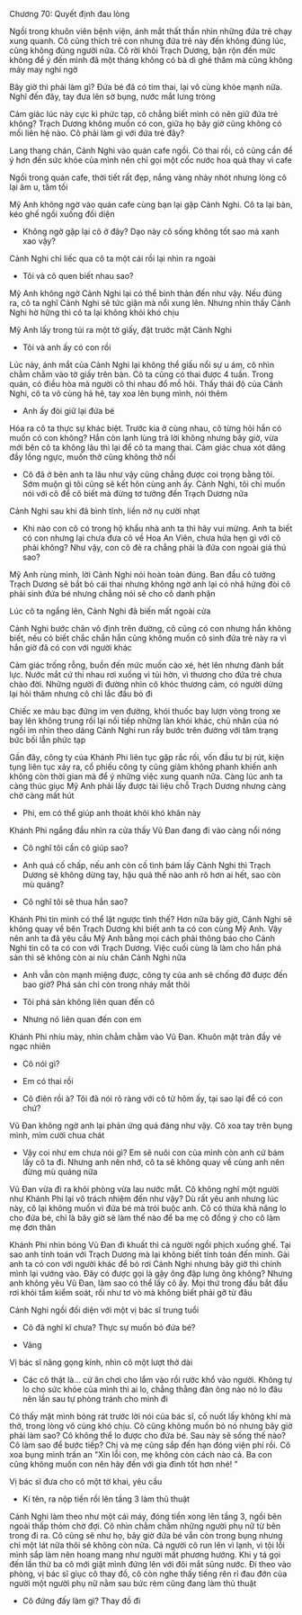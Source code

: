 




Chương 70: Quyết định đau lòng

Ngồi trong khuôn viên bệnh viện, ánh mắt thất thần nhìn những đứa trẻ chạy xung quanh. Cô cũng thích trẻ con nhưng đứa trẻ này đến không đúng lúc, cũng không đúng người nữa. Cô rời khỏi Trạch Dương, bận rộn đến mức không để ý đến mình đã một tháng không có bà dì ghé thăm mà cũng không mảy may nghi ngờ

Bây giờ thì phải làm gì? Đứa bé đã có tim thai, lại vô cùng khỏe mạnh nữa. Nghĩ đến đây, tay đưa lên sờ bụng, nước mắt lưng tròng

Cảm giác lúc này cực kì phức tạp, cô chẳng biết mình có nên giữ đứa trẻ không? Trạch Dương không muốn có con, giữa họ bây giờ cũng không có mối liên hệ nào. Cô phải làm gì với đứa trẻ đây?

Lang thang chán, Cảnh Nghi vào quán cafe ngồi. Có thai rồi, cô cũng cần để ý hơn đến sức khỏe của mình nên chỉ gọi một cốc nước hoa quả thay vì cafe

Ngồi trong quán cafe, thời tiết rất đẹp, nắng vàng nhảy nhót nhưng lòng cô lại âm u, tăm tối

Mỹ Anh không ngờ vào quán cafe cùng bạn lại gặp Cảnh Nghi. Cô ta lại bàn, kéo ghế ngồi xuống đối diện

- Không ngờ gặp lại cô ở đây? Dạo này cô sống không tốt sao mà xanh xao vậy?

Cảnh Nghi chỉ liếc qua cô ta một cái rồi lại nhìn ra ngoài

- Tôi và cô quen biết nhau sao?

Mỹ Anh không ngờ Cảnh Nghi lại có thể bình thản đến như vậy. Nếu đúng ra, cô ta nghĩ Cảnh Nghi sẽ tức giận mà nổi xung lên. Nhưng nhìn thấy Cảnh Nghi hờ hững thì cô ta lại không khỏi khó chịu

Mỹ Anh lấy trong túi ra một tờ giấy, đặt trước mặt Cảnh Nghi

- Tôi và anh ấy có con rồi

Lúc này, ánh mắt của Cảnh Nghi lại không thể giấu nổi sự u ám, cô nhìn chằm chằm vào tờ giấy trên bàn. Cô ta cũng có thai được 4 tuần. Trong quán, có điều hòa mà người cô thi nhau đổ mồ hôi. Thấy thái độ của Cảnh Nghi, cô ta vô cùng hả hê, tay xoa lên bụng mình, nói thêm

- Anh ấy đòi giữ lại đứa bé

Hóa ra cô ta thực sự khác biệt. Trước kia ở cùng nhau, cô từng hỏi hắn có muốn có con không? Hắn còn lạnh lùng trả lời không nhưng bây giờ, vừa mới bên cô ta không lâu thì lại để cô ta mang thai. Cảm giác chua xót dâng đầy lồng ngực, muốn thở cũng không thở nổi

- Cô đã ở bên anh ta lâu như vậy cũng chẳng được coi trọng bằng tôi. Sớm muộn gì tôi cũng sẽ kết hôn cùng anh ấy. Cảnh Nghi, tôi chỉ muốn nói với cô để cô biết mà đừng tơ tưởng đến Trạch Dương nữa

Cảnh Nghi sau khi đã bình tĩnh, liền nở nụ cười nhạt

- Khi nào con cô có trong hộ khẩu nhà anh ta thì hãy vui mừng. Anh ta biết có con nhưng lại chưa đưa cô về Hoa An Viên, chưa hứa hẹn gì với cô phải không? Như vậy, con cô đẻ ra chẳng phải là đứa con ngoài giá thú sao?

Mỹ Anh rùng mình, lời Cảnh Nghi nói hoàn toàn đúng. Ban đầu cô tưởng Trạch Dương sẽ bắt bỏ cái thai nhưng không ngờ anh lại có nhã hứng đòi cô phải sinh đứa bé nhưng chẳng nói sẽ cho cô danh phận

Lúc cô ta ngẩng lên, Cảnh Nghi đã biến mất ngoài cửa

Cảnh Nghi bước chân vô định trên đường, cô cũng có con nhưng hắn không biết, nếu có biết chắc chắn hắn cũng không muốn cô sinh đứa trẻ này ra vì hắn giờ đã có con với người khác

Cảm giác trống rỗng, buồn đến mức muốn cào xé, hét lên nhưng đành bất lực. Nước mắt cứ thi nhau rơi xuống vì tủi hờn, vì thương cho đứa trẻ chưa chào đời. Những người đi đường nhìn cô khóc thương cảm, có người dừng lại hỏi thăm nhưng cô chỉ lắc đầu bỏ đi

Chiếc xe màu bạc đứng im ven đường, khói thuốc bay lượn vòng trong xe bay lên không trung rồi lại nối tiếp những làn khói khác, chủ nhân của nó ngồi im nhìn theo dáng Cảnh Nghi run rẩy bước trên đường với tâm trạng bức bối lẫn phức tạp

Gần đây, công ty của Khánh Phi liên tục gặp rắc rối, vốn đầu tư bị rút, kiện tụng liên tục xảy ra, cổ phiếu công ty cũng giảm không phanh khiến anh không còn thời gian mà để ý những việc xung quanh nữa. Càng lúc anh ta càng thúc giục Mỹ Anh phải lấy được tài liệu chỗ Trạch Dương nhưng càng chờ càng mất hút

- Phi, em có thể giúp anh thoát khỏi khó khăn này

Khánh Phi ngẩng đầu nhìn ra cửa thấy Vũ Đan đang đi vào càng nổi nóng

- Cô nghĩ tôi cần cô giúp sao?

- Anh quá cố chấp, nếu anh còn cố tình bám lấy Cảnh Nghi thì Trạch Dương sẽ không dừng tay, hậu quả thế nào anh rõ hơn ai hết, sao còn mù quáng?

- Cô nghĩ tôi sẽ thua hắn sao?

Khánh Phi tin mình có thể lật ngược tình thế? Hơn nữa bây giờ, Cảnh Nghi sẽ không quay về bên Trạch Dương khi biết anh ta có con cùng Mỹ Anh. Vậy nên anh ta đã yêu cầu Mỹ Anh bằng mọi cách phải thông báo cho Cảnh Nghi tin cô ta có con với Trạch Dương. Việc cuối cùng là làm cho hắn phá sản thì sẽ không còn ai níu chân Cảnh Nghi nữa

- Anh vẫn còn mạnh miệng được, công ty của anh sẽ chống đỡ được đến bao giờ? Phá sản chỉ còn trong nháy mắt thôi

- Tôi phá sản không liên quan đến cô

- Nhưng nó liên quan đến con em

Khánh Phi nhíu mày, nhìn chằm chằm vào Vũ Đan. Khuôn mặt tràn đầy vẻ ngạc nhiên

- Cô nói gì?

- Em có thai rồi

- Cô điên rồi à? Tôi đã nói rõ ràng với cô từ hôm ấy, tại sao lại để có con chứ?

Vũ Đan không ngờ anh lại phản ứng quá đáng như vậy. Cô xoa tay trên bụng mình, mỉm cười chua chát

- Vậy coi như em chưa nói gì? Em sẽ nuôi con của mình còn anh cứ bám lấy cô ta đi. Nhưng anh nên nhớ, cô ta sẽ không quay về cùng anh nên đừng mù quáng nữa

Vũ Đan vừa đi ra khỏi phòng vừa lau nước mắt. Cô không nghĩ một người như Khánh Phi lại vô trách nhiệm đến như vậy? Dù rất yêu anh nhưng lúc này, cô lại không muốn vì đứa bé mà trói buộc anh. Cô có thừa khả năng lo cho đứa bé, chỉ là bây giờ sẽ làm thế nào để ba mẹ cô đồng ý cho cô làm mẹ đơn thân

Khánh Phi nhìn bóng Vũ Đan đi khuất thì cả người ngồi phịch xuống ghế. Tại sao anh tính toán với Trạch Dương mà lại không biết tính toán đến mình. Gài anh ta có con với người khác để bỏ rơi Cảnh Nghi nhưng bây giờ thì chính mình lại vướng vào. Đây có được gọi là gậy ông đập lưng ông không? Nhưng anh không yêu Vũ Đan, làm sao có thể lấy cô ấy. Mọi thứ trong đầu bắt đầu rơi khỏi tầm kiểm soát, rối như tơ vò mà không biết phải gỡ từ đâu

Cảnh Nghi ngồi đối diện với một vị bác sĩ trung tuổi

- Cô đã nghĩ kĩ chưa? Thực sự muốn bỏ đứa bé?

- Vâng

Vị bác sĩ nâng gọng kính, nhìn cô một lượt thở dài

- Các cô thật là... cứ ăn chơi cho lắm vào rồi rước khổ vào người. Không tự lo cho sức khỏe của mình thì ai lo, chẳng thằng đàn ông nào nó lo đâu nên lần sau tự phòng tránh cho mình đi

Cô thấy mặt mình bỏng rát trước lời nói của bác sĩ, cố nuốt lấy không khí mà thở, trong lòng vô cùng khó chịu. Cô cũng không muốn bỏ nó nhưng bây giờ phải làm sao? Cô không thể lo được cho đứa bé. Sau này sẽ sống thế nào? Cô làm sao để bước tiếp? Chị và mẹ cũng sắp đến hạn đóng viện phí rồi. Cô xoa bụng mình trấn an "Xin lỗi con, mẹ không còn cách nào cả. Ba con cũng không muốn con nên hãy đến với gia đình tốt hơn nhé! "

Vị bác sĩ đưa cho cô một tờ khai, yêu cầu

- Kí tên, ra nộp tiền rồi lên tầng 3 làm thủ thuật

Cảnh Nghi làm theo như một cái máy, đóng tiền xong lên tầng 3, ngồi bên ngoài thấp thỏm chờ đợi. Cô nhìn chằm chằm những người phụ nữ từ bên trong đi ra. Cô cũng sẽ như họ, bây giờ đứa bé vẫn còn trong bụng nhưng chỉ một lát nữa thôi sẽ không còn nữa. Cả người cô run lên vì lạnh, vì tội lỗi mình sắp làm nên hoang mang như người mất phương hướng. Khi y tá gọi đến lần thứ ba cô mới giật mình đứng lên với đôi mắt sũng nước. Đi theo vào phòng, vị bác sĩ giục cô thay đồ, cô còn nghe thấy tiếng rên rỉ đau đớn của người một người phụ nữ nằm sau bức rèm cũng đang làm thủ thuật

- Cô đứng đấy làm gì? Thay đồ đi




